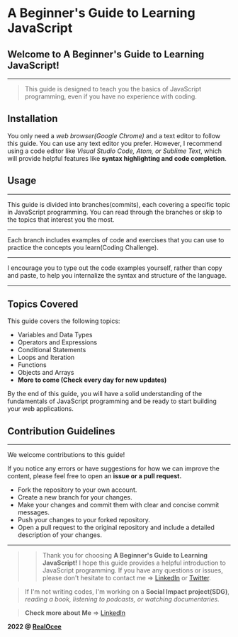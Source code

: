 # A Beginner's Guide to Learning JavaScript


## Welcome to A Beginner's Guide to Learning JavaScript!

---


 >This guide is designed to teach you the basics of JavaScript programming, even if you have no experience with coding.


## **Installation**


You only need a *web browser(Google Chrome)* and a text editor to follow this guide. You can use any text editor you prefer. However, I recommend using a code editor like *Visual Studio Code, Atom, or Sublime Text*, which will provide helpful features like **syntax highlighting and code completion**.


## **Usage**

---


This guide is divided into branches(commits), each covering a specific topic in JavaScript programming. You can read through the branches or skip to the topics that interest you the most.

---
Each branch includes examples of code and exercises that you can use to practice the concepts you learn(Coding Challenge).

---
I encourage you to type out the code examples yourself, rather than copy and paste, to help you internalize the syntax and structure of the language.

---


## **Topics Covered**


This guide covers the following topics:
* Variables and Data Types
* Operators and Expressions
* Conditional Statements
* Loops and Iteration
* Functions
* Objects and Arrays
* **More to come (Check every day for new updates)**

By the end of this guide, you will have a solid understanding of the fundamentals of JavaScript programming and be ready to start building your web applications.

## **Contribution Guidelines**

---
We welcome contributions to this guide!

If you notice any errors or have suggestions for how we can improve the content, please feel free to open an **issue or a pull request.**


* Fork the repository to your own account.
* Create a new branch for your changes.
* Make your changes and commit them with clear and concise commit messages.
* Push your changes to your forked repository.
* Open a pull request to the original repository and include a detailed description of your changes.

---

>> Thank you for choosing **A Beginner's Guide to Learning JavaScript!** 
I hope this guide provides a helpful introduction to JavaScript programming. If you have any questions or issues, please don't hesitate to contact me => [LinkedIn](https://www.linkedin.com/in/andrewonaulogho/) or [Twitter](https://twitter.com/DiplomatTechie).

> If I'm not writing codes, I'm working on a **Social Impact project(SDG)**, *reading a book, listening to podcasts, or watching documentaries.*

>**Check more about Me** => [LinkedIn](https://www.linkedin.com/in/andrewonaulogho/)



**2022 @ [RealOcee](https://github.com/RealOcee)**